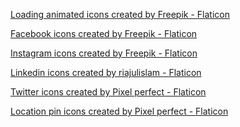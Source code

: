 <a href="https://www.flaticon.com/free-animated-icons/loading" title="loading animated icons">Loading animated icons created by Freepik - Flaticon</a>

<a href="https://www.flaticon.com/free-icons/facebook" title="facebook icons">Facebook icons created by Freepik - Flaticon</a>

<a href="https://www.flaticon.com/free-icons/instagram" title="instagram icons">Instagram icons created by Freepik - Flaticon</a>

<a href="https://www.flaticon.com/free-icons/linkedin" title="linkedin icons">Linkedin icons created by riajulislam - Flaticon</a>

<a href="https://www.flaticon.com/free-icons/twitter" title="twitter icons">Twitter icons created by Pixel perfect - Flaticon</a>

<a href="https://www.flaticon.com/free-icons/location-pin" title="location pin icons">Location pin icons created by Pixel perfect - Flaticon</a>